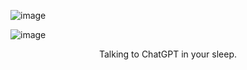 ![image](https://user-images.githubusercontent.com/84760072/221041560-842b16a1-6ed4-4625-a301-b4fc258fda4d.png)

![image](https://user-images.githubusercontent.com/84760072/221080263-2cbaaa9e-f068-49a3-806f-b0b9a512b5b3.png)

<p align="center">
  Talking to ChatGPT in your sleep.
</p>
